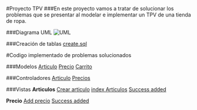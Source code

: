 #Proyecto TPV
###En este proyecto vamos a tratar de solucionar los problemas que se presentar al modelar e implementar un TPV de una tienda de ropa.


###Diagrama UML
![UML](https://i.gyazo.com/39b61a5ffbe415cb7ef42bd158cbff7e.png)


###Creación de tablas 
[create.sql](https://github.com/sn1k/PROYECTO-TPV/blob/master/BBDD/base.sql)

#Codigo implementado de problemas solucionados

###Modelos
[Articulo](https://github.com/sn1k/PROYECTO-TPV/blob/master/CODE/models/Articulo_model.php)
[Precio](https://github.com/sn1k/PROYECTO-TPV/blob/master/CODE/models/Precio_model.php)
[Carrito](https://github.com/sn1k/PROYECTO-TPV/blob/master/CODE/models/Carrito_model.php)

###Controladores
[Articulo](https://github.com/sn1k/PROYECTO-TPV/blob/master/CODE/controllers/Articulos.php)
[Precios](https://github.com/sn1k/PROYECTO-TPV/blob/master/CODE/controllers/Precios.php)


###Vistas
**Articulos**
[Crear articulo](https://github.com/sn1k/PROYECTO-TPV/blob/master/CODE/views/articulos/create.php)
[index Articulos](https://github.com/sn1k/PROYECTO-TPV/blob/master/CODE/views/articulos/index.php)
[Success added](https://github.com/sn1k/PROYECTO-TPV/blob/master/CODE/views/articulos/success.php)

**Precio**
[Add precio](https://github.com/sn1k/PROYECTO-TPV/blob/master/CODE/views/precios/index.php)
[Success added](https://github.com/sn1k/PROYECTO-TPV/blob/master/CODE/views/precios/success.php)
